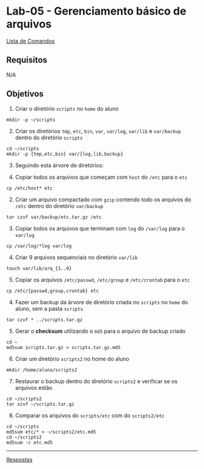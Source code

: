 # Lab-05 - Gerenciamento básico de arquivos

[Lista de Comandos](../comandos.md)

## Requisitos

N/A

## Objetivos

1. Criar o diretório `scripts` no `home` do aluno

```
mkdir -p ~/scripts
```

2. Criar os diretórios `tmp`, `etc`, `bin`, `var`, `var/log`, `var/lib` e `var/backup` dentro do diretório `scripts`

```
cd ~/scripts
mkdir -p {tmp,etc,bin} var/{log,lib,backup}
```

3. Seguindo esta árvore de diretórios:

  1. Copiar todos os arquivos que começam com `host` do `/etc` para o `etc`

  ```
  cp /etc/host* etc
  ```

  2. Criar um arquivo compactado com `gzip` contendo todo os arquivos do `/etc` dentro do diretório `var/backup`

  ```
  tar czvf var/backup/etc.tar.gz /etc
  ```

  3. Copiar todos os arquivos que terminam com `log` do `/var/log` para o `var/log`

  ```
  cp /var/log/*log var/log
  ```

  4. Criar 9 arquivos sequenciais no diretório `var/lib`

  ```
  touch var/lib/arq_{1..9}
  ```

  5. Copiar os arquivos `/etc/passwd`, `/etc/group` e `/etc/crontab` para o `etc`

  ```
  cp /etc/{passwd,group,crontab} etc
  ```

4. Fazer um backup da árvore de diretório criada no `scripts` no `home` do aluno, sem a pasta `scripts`

```
tar czvf * ../scripts.tar.gz
```

5. Gerar o __checksum__ utilizando o `md5` para o arquivo de backup criado

```
cd ~
md5sum scripts.tar.gz > scripts.tar.gz.md5
```

6. Criar um diretório `scripts2` no home do aluno

```
mkdir /home/aluno/scripts2
```

7. Restaurar o backup dentro do diretório `scripts2` e verificar se os arquivos estão

```
cd ~/scripts2
tar xzvf ~/scripts.tar.gz
```

8. Comparar os arquivos do `scripts/etc` com do `scripts2/etc`

```
cd ~/scripts
md5sum etc/* > ~/scripts2/etc.md5
cd ~/scripts2
md5sum -c etc.md5
```

------------
[Respostas](respostas.md)
